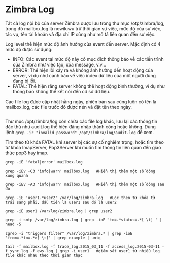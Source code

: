 # Zimbra Log

Tất cả log nội bộ của server Zimbra được lưu trong thư mục /otp/zimbra/log, trong đó mailbox.log là nowiluwu trữ thời gian sự việc, mức độ của sự việc, tác vụ, tên tài khoản và địa chỉ IP cũng như mô tả liên quan đến sự việc. 

Log level thể hiện mức độ ảnh hưởng của event đến server. Mặc định có 4 mức độ được sử dụng:
- INFO: Các event tại mức độ này có mục đích thông báo về các tiến trình của Zimbra như việc tạo, xóa message, v.v...
- ERROR: Thể hiện lỗi xảy ra và không ảnh hưởng đến hoạt động của server, ví dụ như cảnh báo về việc index dữ liệu của một người dùng đang bị lỗi.
- FATAL: Thể hiện rằng server không thể hoạt động bình thường, ví dụ như thông báo không thể kết nối đến cơ sở dữ liệu.

Các file log được cập nhật hằng ngày, phiên bản sau cùng luôn có tên là mailbox.log, các file trước đó được nén và đặt tên theo ngày. 

## 

Thư mục /opt/zimbra/log còn chứa các file log khác, lưu lại các thông tin đặc thù như audit.log thể hiện đăng nhập thành công hoặc không. Dùng lệnh `grep -ir "invalid password" /opt/zimbra/log/audit.log` để xem. 

Tìm theo từ khóa FATAL khi server bị các sự cố nghiêm trọng, hoặc tìm theo từ khóa ImapServer, Pop3Server khi muốn tìm thông tin liên quan đến giao thức pop3 hay imap. 

```
grep -iE 'fatal|error' mailbox.log

grep -iEv -C3 'info|warn' mailbox.log   #Hiển thị thêm một số dòng xung quanh

grep -iEv -A3 'info|warn' mailbox.log   #Hiển thị thêm một số dòng sau đó

grep -iE 'user1.*user2' /var/log/zimbra.log   #Lọc theo từ khóa từ trái sang phải, đầu tiên là user1 sau đó là user2

grep -iE user1 /var/log/zimbra.log | grep user2

grep -i smtp /var/log/zimbra.log | grep -ioE 'to=.*status=.*[ \t] ' | head -5

zgrep -i "triggers filter" /var/log/zimbra.* | grep -ioE 'from=.*to=.*>[ \t]' | grep example | uniq

tail -f mailbox.log -f trace_log.2015_03_11 -f access_log.2015-03-11 -f sync.log -f ews.log | grep -i user1   #giám sát user1 từ nhiều log file khác nhau theo thời gian thực
```

